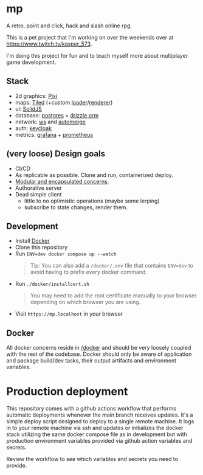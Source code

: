 # mp

A retro, point and click, hack and slash online rpg.

This is a pet project that I'm working on over the weekends over at https://www.twitch.tv/kasper_573.

I'm doing this project for fun and to teach myself more about multiplayer game development.

## Stack

- 2d graphics: [Pixi](https://pixijs.com/)
- maps: [Tiled](https://www.mapeditor.org/) (+custom [loader](packages/tiled-loader)/[renderer](packages/tiled-renderer))
- ui: [SolidJS](https://www.solidjs.com/)
- database: [postgres](https://www.postgresql.org/) + [drizzle orm](https://orm.drizzle.team/)
- network: [ws](https://www.npmjs.com/package/ws) and [automerge](https://automerge.org/)
- auth: [keycloak](https://www.keycloak.org/)
- metrics: [grafana](https://grafana.com/) + [prometheus](https://prometheus.io/)

## (very loose) Design goals

- CI/CD
- As replicable as possible. Clone and run, containerized deploy.
- [Modular and encapsulated concerns](packages).
- Authorative server
- Dead simple client
  - little to no optimistic operations (maybe some lerping)
  - subscribe to state changes, render them.

## Development

- Install [Docker](https://www.docker.com/)
- Clone this repository
- Run `ENV=dev docker compose up --watch`
  > Tip: You can also add a `/docker/.env` file that contains `ENV=dev` to avoid having to prefix every docker command.
- Run `./docker/installcert.sh`
  > You may need to add the root certificate manually to your browser depending on which browser you are using.
- Visit `https://mp.localhost` in your browser

## Docker

All docker concerns reside in [/docker](/docker) and should be very loosely coupled with the rest of the codebase. Docker should only be aware of application and package build/dev tasks, their output artifacts and environment variables.

# Production deployment

This repository comes with a github actions workflow that performs automatic deployments whenever the main branch receives updates. It's a simple deploy script designed to deploy to a single remote machine. It logs in to your remote machine via ssh and updates or initializes the docker stack utilizing the same docker compose file as in development but with production environment variables provided via github action variables and secrets.

Review the workflow to see which variables and secrets you need to provide.
